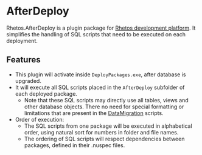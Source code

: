 ﻿# AfterDeploy

Rhetos.AfterDeploy is a plugin package for [Rhetos development platform](https://github.com/Rhetos/Rhetos).
It simplifies the handling of SQL scripts that need to be executed on each deployment.

## Features

* This plugin will activate inside `DeployPackages.exe`, after database is upgraded.
* It will execute all SQL scripts placed in the `AfterDeploy` subfolder of each deployed package.
  * Note that these SQL scripts may directly use all tables, views and other database objects.
    There no need for special formatting or limitations that are present in the [DataMigration](https://github.com/Rhetos/Rhetos/wiki/Data-migration) scripts.
* Order of execution:
  * The SQL scripts from one package will be executed in alphabetical order, using natural sort for numbers in folder and file names.
  * The ordering of SQL scripts will respect dependencies between packages, defined in their .nuspec files.
